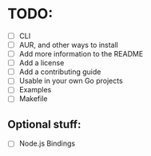 # TODO:

- [ ] CLI
- [ ] AUR, and other ways to install
- [ ] Add more information to the README
- [ ] Add a license
- [ ] Add a contributing guide
- [ ] Usable in your own Go projects
- [ ] Examples
- [ ] Makefile

## Optional stuff:

- [ ] Node.js Bindings
